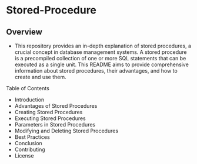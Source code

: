 # Stored-Procedure

## Overview
- This repository provides an in-depth explanation of stored procedures, a crucial concept in database management systems. A stored procedure is a precompiled collection of one or more SQL statements that can be executed as a single unit. This README aims to provide comprehensive information about stored procedures, their advantages, and how to create and use them.

Table of Contents
- Introduction
- Advantages of Stored Procedures
- Creating Stored Procedures
- Executing Stored Procedures
- Parameters in Stored Procedures
- Modifying and Deleting Stored Procedures
- Best Practices
- Conclusion
- Contributing
- License

